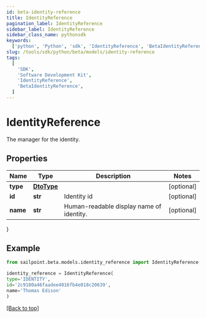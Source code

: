 ```yaml
---
id: beta-identity-reference
title: IdentityReference
pagination_label: IdentityReference
sidebar_label: IdentityReference
sidebar_class_name: pythonsdk
keywords:
  ['python', 'Python', 'sdk', 'IdentityReference', 'BetaIdentityReference']
slug: /tools/sdk/python/beta/models/identity-reference
tags:
  [
    'SDK',
    'Software Development Kit',
    'IdentityReference',
    'BetaIdentityReference',
  ]
---
```


# IdentityReference

The manager for the identity.

## Properties

| Name | Type | Description | Notes |
| --- | --- | --- | --- |
| **type** | [**DtoType**](dto-type) |  | [optional] |
| **id** | **str** | Identity id | [optional] |
| **name** | **str** | Human-readable display name of identity. | [optional] |

}

## Example

```python
from sailpoint.beta.models.identity_reference import IdentityReference

identity_reference = IdentityReference(
type='IDENTITY',
id='2c9180a46faadee4016fb4e018c20639',
name='Thomas Edison'
)

```

[[Back to top]](#)

